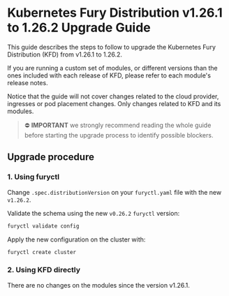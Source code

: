 # Kubernetes Fury Distribution v1.26.1 to 1.26.2 Upgrade Guide

This guide describes the steps to follow to upgrade the Kubernetes Fury Distribution (KFD) from v1.26.1 to 1.26.2.

If you are running a custom set of modules, or different versions than the ones included with each release of KFD, please refer to each module's release notes.

Notice that the guide will not cover changes related to the cloud provider, ingresses or pod placement changes. Only changes related to KFD and its modules.

> ⛔️ **IMPORTANT**
> we strongly recommend reading the whole guide before starting the upgrade process to identify possible blockers.

## Upgrade procedure

### 1. Using furyctl

Change `.spec.distributionVersion` on your `furyctl.yaml` file with the new `v1.26.2`.

Validate the schema using the new `v0.26.2` `furyctl` version:

```bash
furyctl validate config
```

Apply the new configuration on the cluster with:

```bash
furyctl create cluster
```

### 2. Using KFD directly

There are no changes on the modules since the version v1.26.1.